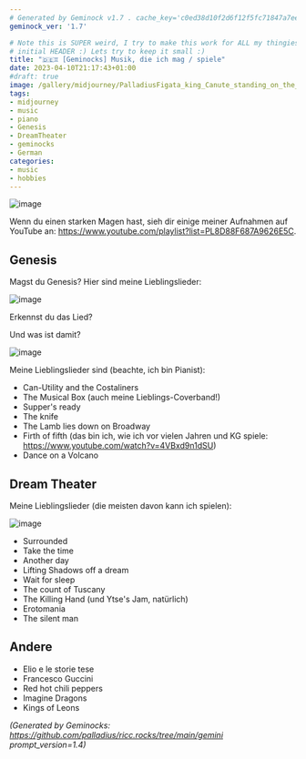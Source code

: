 ```yaml
---
# Generated by Geminock v1.7 . cache_key='c0ed38d10f2d6f12f5fc71847a7ee0a8620039c4b3bb9751ef06d189a9a97211-de.yaml'
geminock_ver: '1.7'

# Note this is SUPER weird, I try to make this work for ALL my thingies so there might be some behavioural clatches in the
# initial HEADER :) Lets try to keep it small :)
title: "🇩🇪♊ [Geminocks] Musik, die ich mag / spiele"
date: 2023-04-10T21:17:43+01:00
#draft: true
image: /gallery/midjourney/PalladiusFigata_king_Canute_standing_on_the_shore_and_speaking__dd781f09-c2c5-48bd-9e1c-d6bcbed9bd6a.png
tags:
- midjourney
- music
- piano
- Genesis
- DreamTheater
- geminocks
- German
categories:
- music
- hobbies
---
```


![image](/gallery/midjourney/PalladiusFigata_Floor_plan_sketch_watercolor_style_grand_piano_7023fc60-189f-4f02-83dd-b7df0974f25e.png)

Wenn du einen starken Magen hast, sieh dir einige meiner Aufnahmen auf YouTube an: <https://www.youtube.com/playlist?list=PL8D88F687A9626E5C>.

## Genesis

Magst du Genesis? Hier sind meine Lieblingslieder:

![image](/gallery/midjourney/PalladiusFigata_king_Canute_standing_on_the_shore_and_speaking__dd781f09-c2c5-48bd-9e1c-d6bcbed9bd6a.png)

Erkennst du das Lied?

Und was ist damit?

![image](/gallery/midjourney/PalladiusFigata_a_beautiful_white_lamb_lies_down_Broadway_New_Y_10a1c643-4ca8-4c40-96fb-9cb3465f73bc.png)

Meine Lieblingslieder sind (beachte, ich bin Pianist):

* Can-Utility and the Costaliners
* The Musical Box (auch meine Lieblings-Coverband!)
* Supper's ready
* The knife
* The Lamb lies down on Broadway
* Firth of fifth (das bin ich, wie ich vor vielen Jahren und KG spiele: <https://www.youtube.com/watch?v=4VBxd9n1dSU>)
* Dance on a Volcano

## Dream Theater

Meine Lieblingslieder (die meisten davon kann ich spielen):

![image](/gallery/midjourney/JPetrucci%20painting.png)

* Surrounded
* Take the time
* Another day
* Lifting Shadows off a dream
* Wait for sleep
* The count of Tuscany
* The Killing Hand (und Ytse's Jam, natürlich)
* Erotomania
* The silent man

## Andere

* Elio e le storie tese
* Francesco Guccini
* Red hot chili peppers
* Imagine Dragons
* Kings of Leons


*(Generated by Geminocks: https://github.com/palladius/ricc.rocks/tree/main/gemini prompt_version=1.4)*